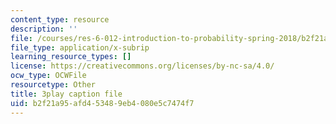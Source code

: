 ```yaml
---
content_type: resource
description: ''
file: /courses/res-6-012-introduction-to-probability-spring-2018/b2f21a95afd453489eb4080e5c7474f7_-0pzpXHq_io.vtt
file_type: application/x-subrip
learning_resource_types: []
license: https://creativecommons.org/licenses/by-nc-sa/4.0/
ocw_type: OCWFile
resourcetype: Other
title: 3play caption file
uid: b2f21a95-afd4-5348-9eb4-080e5c7474f7
---
```

